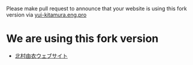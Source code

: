 Please make pull request to announce that your website is using this fork version
via [yui-kitamura.eng.pro](https://yui-kitamura.eng.pro/private/code-prettify/loader.html)

# We are using this fork version

- [北村由衣ウェブサイト](https://yui-kitamura.eng.pro)
